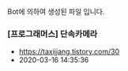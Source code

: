 Bot에 의하여 생성된 파일 입니다. 
### [프로그래머스] 단속카메라 
- https://taxijjang.tistory.com/30 
- 2020-03-16 14:35:36 
